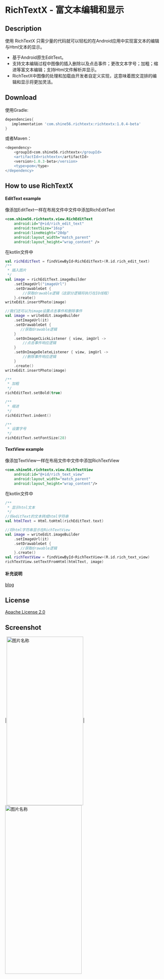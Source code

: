 # RichTextX - 富文本编辑和显示
## Description
使用 RichTextX 只需少量的代码就可以轻松的在Android应用中实现富文本的编辑与Html文本的显示。
* 基于Android原生EditText。
* 支持文本编辑过程中图像的插入删除以及点击事件；更改文本字号；加粗；缩进等富文本编辑；支持Html文件解析并显示。
* RichTextX中图像的处理和加载由开发者自定义实现，这意味着图文混排的编辑和显示将更加灵活。
## Download
使用Gradle:

```gradle
dependencies{
   implementation 'com.shine56.richtextx:richtextx:1.0.4-beta'
}
```
或者Maven：

```gradle
<dependency>
	<groupId>com.shine56.richtextx</groupId>
	<artifactId>richtextx</artifactId>
	<version>1.0.3-beta</version>
	<type>pom</type>
</dependency>
```

## How to use RichTextX
#### EditText example
像添加EditText一样在布局文件中文件中添加RichEditText

```xml
<com.shine56.richtextx.view.RichEditText
    android:id="@+id/rich_edit_text"
    android:textSize="16sp"
    android:lineHeight="20dp"
    android:layout_width="match_parent"
    android:layout_height="wrap_content" />
```
在kotlin文件中

```kotlin
val richEditText = findViewById<RichEditText>(R.id.rich_edit_text)
/**
 * 插入图片
 */
val image = richEditText.imageBuilder
    .setImageUrl("imageUrl")
    .setDrawableGet {
        //获取drawable逻辑（这部分逻辑将执行在IO线程）
    }.create()
writeEdit.insertPhoto(image)

//我们还可以为image设置点击事件和删除事件
val image = writeEdit.imageBuilder
    .setImageUrl(it)
    .setDrawableGet {
       //获取drawable逻辑
    }
    .setOnImageCLickListener { view, imgUrl ->
        //点击事件响应逻辑
    }
    .setOnImageDeleteListener { view, imgUrl ->
        //删除事件响应逻辑
    }
    .create()
writeEdit.insertPhoto(image)

/**
 * 加粗
 */
richEditText.setBold(true)

/**
 * 缩进
 */
richEditText.indent()

/**
 * 设置字号
 */
richEditText.setFontSize(28)
```
#### TextView example
像添加TextView一样在布局文件中文件中添加RichTextView
```xml
<com.shine56.richtextx.view.RichTextView
    android:id="@+id/rich_text_view"
    android:layout_width="match_parent"
    android:layout_height="wrap_content"/>
```
在kotlin文件中
```kotlin
/**
 * 显示htnl文本
 */
//将editText的文本转成html字符串
val htmlText = Html.toHtml(richEditText.text)

//将html字符串显示在RichTextView
val image = writeEdit.imageBuilder
    .setImageUrl(it)
    .setDrawableGet {
       //获取drawable逻辑
    }.create()
val richTextView = findViewById<RichTextView>(R.id.rich_text_view)
richTextView.setTextFromHtml(htmlText, image)
```
#### 补充说明
[blog](https://blog.csdn.net/weixin_42619856/article/details/110527709)
## License
[Apache License 2.0](https://github.com/shine56/RichTextX/blob/master/LICENSE)

## Screenshot
|<img src="https://s1.ax1x.com/2020/10/10/06NlZD.md.jpg" width = "250" height = "550" alt="图片名称" align=center />|<img src="https://s1.ax1x.com/2020/10/10/06NMqO.md.jpg" width = "250" height = "550" alt="图片名称" align=center />
